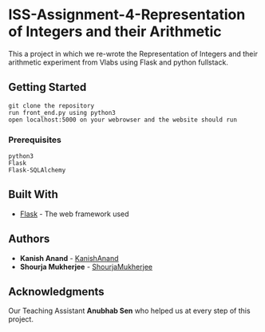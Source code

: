 # ISS-Assignment-4-Representation of Integers and their Arithmetic

This a project in which we re-wrote the Representation of Integers and their arithmetic experiment from Vlabs using Flask and python fullstack.

## Getting Started
```
git clone the repository
run front_end.py using python3
open localhost:5000 on your webrowser and the website should run

```
### Prerequisites

```
python3
Flask
Flask-SQLAlchemy
```

## Built With

* [Flask](http://www.dropwizard.io/1.0.2/docs/) - The web framework used

## Authors

* **Kanish Anand** - [KanishAnand](https://github.com/https://github.com/KanishAnand)
* **Shourja Mukherjee** -  [ShourjaMukherjee](https://github.com/ShourjaMukherjee)

## Acknowledgments

Our Teaching Assistant **Anubhab Sen** who helped us at every step of this project.
